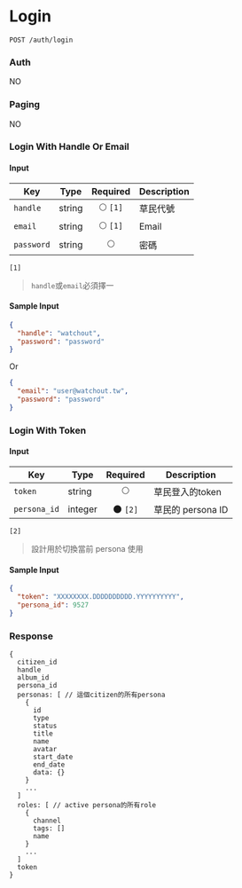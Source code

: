 # Login
```
POST /auth/login
```

### Auth
NO

### Paging
NO

### Login With Handle Or Email

#### Input

| Key | Type | Required | Description |
| --- | --- | :---: | --- |
| `handle` | string | 🌕 `[1]` | 草民代號 |
| `email` | string | 🌕 `[1]` | Email |
| `password` | string | 🌕 | 密碼 |

`[1]`
> `handle`或`email`必須擇一

#### Sample Input

```json
{
  "handle": "watchout",
  "password": "password"
}
```

Or

```json
{
  "email": "user@watchout.tw",
  "password": "password"
}
```

### Login With Token

#### Input

| Key | Type | Required | Description |
| --- | --- | :---: | --- |
| `token` | string | 🌕 | 草民登入的token |
| `persona_id` | integer | 🌑 `[2]` | 草民的 persona ID |

`[2]`
> 設計用於切換當前 persona 使用

#### Sample Input

```json
{
  "token": "XXXXXXXX.DDDDDDDDDD.YYYYYYYYYY",
  "persona_id": 9527
}
```

### Response
```
{
  citizen_id
  handle
  album_id
  persona_id
  personas: [ // 這個citizen的所有persona
    {
      id
      type
      status
      title
      name
      avatar
      start_date
      end_date
      data: {}
    }
    ...
  ]
  roles: [ // active persona的所有role
    {
      channel
      tags: []
      name
    }
    ...
  ]
  token
}
```
